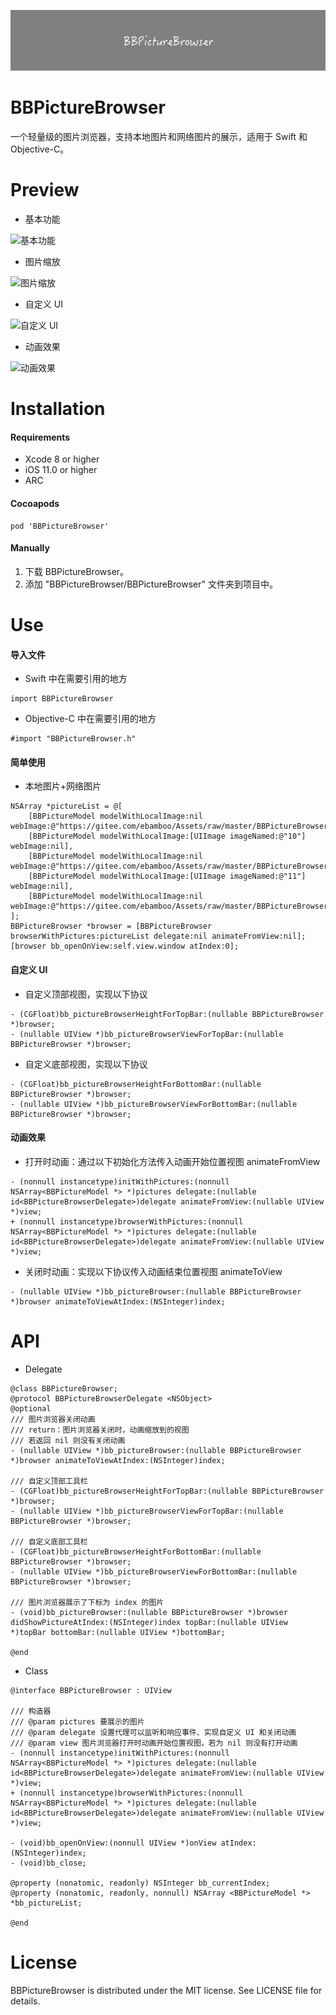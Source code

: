 ![BBPictureBrowser](Assets/title.png)
# BBPictureBrowser
一个轻量级的图片浏览器，支持本地图片和网络图片的展示，适用于 Swift 和 Objective-C。
# Preview
* 基本功能

![基本功能](https://gitee.com/ebamboo/Assets/raw/master/BBPictureBrowser/readme/1.gif)
* 图片缩放

![图片缩放](https://gitee.com/ebamboo/Assets/raw/master/BBPictureBrowser/readme/2.gif)
* 自定义 UI

![自定义 UI](https://gitee.com/ebamboo/Assets/raw/master/BBPictureBrowser/readme/3.gif)
* 动画效果

![动画效果](https://gitee.com/ebamboo/Assets/raw/master/BBPictureBrowser/readme/4.gif)
# Installation
#### Requirements
* Xcode 8 or higher
* iOS 11.0 or higher
* ARC
#### Cocoapods
```
pod 'BBPictureBrowser'
```
#### Manually
1. 下载 BBPictureBrowser。
2. 添加 "BBPictureBrowser/BBPictureBrowser" 文件夹到项目中。
# Use
#### 导入文件
* Swift 中在需要引用的地方 
```
import BBPictureBrowser
```
* Objective-C 中在需要引用的地方
```
#import "BBPictureBrowser.h"
```
#### 简单使用
* 本地图片+网络图片
```
NSArray *pictureList = @[
    [BBPictureModel modelWithLocalImage:nil webImage:@"https://gitee.com/ebamboo/Assets/raw/master/BBPictureBrowser/gif/01.gif"],
    [BBPictureModel modelWithLocalImage:[UIImage imageNamed:@"10"] webImage:nil],
    [BBPictureModel modelWithLocalImage:nil webImage:@"https://gitee.com/ebamboo/Assets/raw/master/BBPictureBrowser/gif/03.gif"],
    [BBPictureModel modelWithLocalImage:[UIImage imageNamed:@"11"] webImage:nil],
    [BBPictureModel modelWithLocalImage:nil webImage:@"https://gitee.com/ebamboo/Assets/raw/master/BBPictureBrowser/jpeg/05.jpeg"]
];
BBPictureBrowser *browser = [BBPictureBrowser browserWithPictures:pictureList delegate:nil animateFromView:nil];
[browser bb_openOnView:self.view.window atIndex:0];
```
#### 自定义 UI
* 自定义顶部视图，实现以下协议
```
- (CGFloat)bb_pictureBrowserHeightForTopBar:(nullable BBPictureBrowser *)browser;
- (nullable UIView *)bb_pictureBrowserViewForTopBar:(nullable BBPictureBrowser *)browser;
```
* 自定义底部视图，实现以下协议
```
- (CGFloat)bb_pictureBrowserHeightForBottomBar:(nullable BBPictureBrowser *)browser;
- (nullable UIView *)bb_pictureBrowserViewForBottomBar:(nullable BBPictureBrowser *)browser;
```
#### 动画效果
* 打开时动画：通过以下初始化方法传入动画开始位置视图 animateFromView
```
- (nonnull instancetype)initWithPictures:(nonnull NSArray<BBPictureModel *> *)pictures delegate:(nullable id<BBPictureBrowserDelegate>)delegate animateFromView:(nullable UIView *)view;
+ (nonnull instancetype)browserWithPictures:(nonnull NSArray<BBPictureModel *> *)pictures delegate:(nullable id<BBPictureBrowserDelegate>)delegate animateFromView:(nullable UIView *)view;
```
* 关闭时动画：实现以下协议传入动画结束位置视图 animateToView
```
- (nullable UIView *)bb_pictureBrowser:(nullable BBPictureBrowser *)browser animateToViewAtIndex:(NSInteger)index;
```
# API
* Delegate
```
@class BBPictureBrowser;
@protocol BBPictureBrowserDelegate <NSObject>
@optional
/// 图片浏览器关闭动画
/// return：图片浏览器关闭时，动画缩放到的视图
/// 若返回 nil 则没有关闭动画
- (nullable UIView *)bb_pictureBrowser:(nullable BBPictureBrowser *)browser animateToViewAtIndex:(NSInteger)index;

/// 自定义顶部工具栏
- (CGFloat)bb_pictureBrowserHeightForTopBar:(nullable BBPictureBrowser *)browser;
- (nullable UIView *)bb_pictureBrowserViewForTopBar:(nullable BBPictureBrowser *)browser;

/// 自定义底部工具栏
- (CGFloat)bb_pictureBrowserHeightForBottomBar:(nullable BBPictureBrowser *)browser;
- (nullable UIView *)bb_pictureBrowserViewForBottomBar:(nullable BBPictureBrowser *)browser;

/// 图片浏览器展示了下标为 index 的图片
- (void)bb_pictureBrowser:(nullable BBPictureBrowser *)browser didShowPictureAtIndex:(NSInteger)index topBar:(nullable UIView *)topBar bottomBar:(nullable UIView *)bottomBar;

@end
```
* Class
```
@interface BBPictureBrowser : UIView

/// 构造器
/// @param pictures 要展示的图片
/// @param delegate 设置代理可以监听和响应事件、实现自定义 UI 和关闭动画
/// @param view 图片浏览器打开时动画开始位置视图，若为 nil 则没有打开动画
- (nonnull instancetype)initWithPictures:(nonnull NSArray<BBPictureModel *> *)pictures delegate:(nullable id<BBPictureBrowserDelegate>)delegate animateFromView:(nullable UIView *)view;
+ (nonnull instancetype)browserWithPictures:(nonnull NSArray<BBPictureModel *> *)pictures delegate:(nullable id<BBPictureBrowserDelegate>)delegate animateFromView:(nullable UIView *)view;

- (void)bb_openOnView:(nonnull UIView *)onView atIndex:(NSInteger)index;
- (void)bb_close;

@property (nonatomic, readonly) NSInteger bb_currentIndex;
@property (nonatomic, readonly, nonnull) NSArray <BBPictureModel *> *bb_pictureList;

@end
```
# License
BBPictureBrowser is distributed under the MIT license. See LICENSE file for details.

